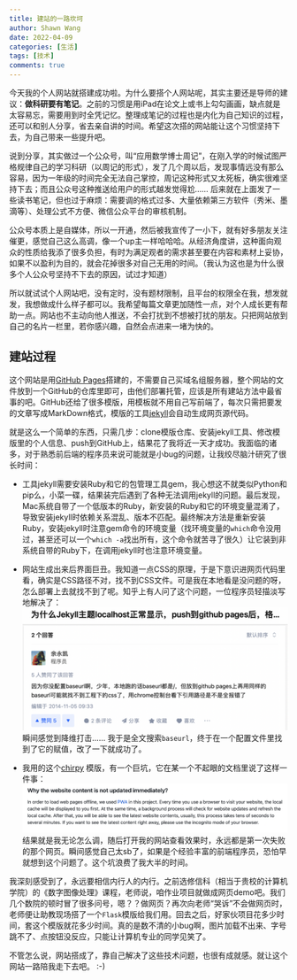 ```yaml
---
title: 建站的一路坎坷
author: Shawn Wang
date: 2022-04-09
categories: [生活]
tags: [技术]
comments: true
---
```


今天我的个人网站就搭建成功啦。为什么要搭个人网站呢，其实主要还是导师的建议：**做科研要有笔记**。之前的习惯是用iPad在论文上或书上勾勾画画，缺点就是太容易忘，需要用到时全凭记忆。整理成笔记的过程也是内化为自己知识的过程，还可以和别人分享，省去亲自讲的时间。希望这次搭的网站能让这个习惯坚持下去，为自己带来一些提升吧。

说到分享，其实做过一个公众号，叫“应用数学博士周记”，在刚入学的时候试图严格规律自己的学习科研（以周记的形式），发了几个周以后，发现事情远没有那么容易，因为一年级的时间完全无法自己掌控，周记这种形式又太死板，确实很难坚持下去；而且公众号这种推送给用户的形式越发觉得尬…… 后来就在上面发了一些读书笔记，但也过于麻烦：需要调的格式过多、大量依赖第三方软件（秀米、墨滴等）、处理公式不方便、微信公众平台的审核机制。

公众号本质上是自媒体，所以一开通，然后被我宣传了一小下，就有好多朋友关注催更，感觉自己这么高调，像一个up主一样哈哈哈。从经济角度讲，这种面向观众的性质给我添了很多负担，有时为满足观者的需求甚至要在内容和素材上妥协，如果不以盈利为目的，就会花掉很多对自己无用的时间。（我认为这也是为什么很多个人公众号坚持不下去的原因，试过才知道）

所以就试试个人网站吧，没有定时，没有题材限制，且平台的权限全在我，想发就发，我想做成什么样子都可以。我希望每篇文章更加随性一点，对个人成长更有帮助一点。网站也不主动向他人推送，不会打扰到不想被打扰的朋友。只把网站放到自己的名片一栏里，若你感兴趣，自然会点进来一堵为快的。





## 建站过程

这个网站是用[GitHub Pages](https://pages.github.com)搭建的，不需要自己买域名组服务器，整个网站的文件放到一个GitHub的仓库里即可，由他们部署托管，应该是所有建站方法中最省事的吧。GitHub还给了很多模版，用模板就不用自己写前端了，每次只需把要发的文章写成MarkDown格式，模版的工具[jekyll](https://jekyllrb.com)会自动生成网页源代码。

就是这么一个简单的东西，只需几步：clone模版仓库、安装jekyll工具、修改模版里的个人信息、push到GitHub上，结果花了我将近一天才成功。我面临的诸多，对于熟悉前后端的程序员来说可能就是小bug的问题，让我绞尽脑汁研究了很长时间：

- 工具jekyll需要安装Ruby和它的包管理工具gem，我心想这不就类似Python和pip么，小菜一碟，结果装完后遇到了各种无法调用jekyll的问题。最后发现，Mac系统自带了一个低版本的Ruby，新安装的Ruby和它的环境变量混淆了，导致安装jekyll时依赖关系混乱、版本不匹配。最终解决方法是重新安装Ruby，安装jekyll时注意gem命令的环境变量（找环境变量的`which`命令没用过，甚至还可以一个`which -a`找出所有，这个命令就苦寻了很久）让它装到非系统自带的Ruby下，在调用jekyll时也注意环境变量。

- 网站生成出来后界面巨丑。我知道一点CSS的原理，于是下意识进网页代码里看，确实是CSS路径不对，找不到CSS文件。可是我在本地看是没问题的呀，怎么部署上去就找不到了呢。知乎上有人问了这个问题，一位程序员轻描淡写地解决了：
![1](/assets/img/2022-04-10_1.png)
瞬间感觉到降维打击…… 我于是全文搜索`baseurl`，终于在一个配置文件里找到了它的赋值，改了一下就成功了。

- 我用的这个[chirpy](https://github.com/cotes2020/jekyll-theme-chirpy) 模版，有一个巨坑，它在某一个不起眼的文档里说了这样一件事：
![2](/assets/img/2022-04-10_2.png)
结果就是我无论怎么调，随后打开我的网站查看效果时，永远都是第一次失败的那个网页。瞬间感觉自己太sb了，如果是个经验丰富的前端程序员，恐怕早就想到这个问题了。这个坑浪费了我大半的时间。





我深刻感受到了，永远要相信内行人的内行。之前选修信科（相当于贵校的计算机学院）的《数字图像处理》课程，老师说，咱作业项目就做成网页demo吧。我们几个数院的顿时冒了很多问号，嗯？？做网页？再次向老师“哭诉”不会做网页时，老师便让助教现场搭了一个`Flask`模版给我们用。回去之后，好家伙项目花多少时间，套这个模版就花多少时间。真的是数不清的小bug啊，图片加载不出来、字号跳不了、点按钮没反应，只能让计算机专业的同学见笑了。


不管怎么说，网站搭成了，靠自己解决了这些技术问题，也很有成就感。就让这个网站一路陪我走下去吧。 :-)
